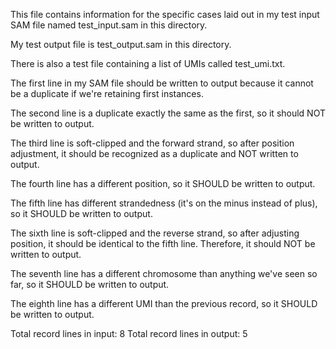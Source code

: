 This file contains information for the specific cases laid out in my test input SAM file named test_input.sam in this directory. 

My test output file is test_output.sam in this directory. 

There is also a test file containing a list of UMIs called test_umi.txt. 

The first line in my SAM file should be written to output because it cannot be a duplicate if we're retaining first instances. 

The second line is a duplicate exactly the same as the first, so it should NOT be written to output. 

The third line is soft-clipped and the forward strand, so after position adjustment, it should be recognized as a duplicate and NOT written to output. 

The fourth line has a different position, so it SHOULD be written to output.

The fifth line has different strandedness (it's on the minus instead of plus), so it SHOULD be written to output.

The sixth line is soft-clipped and the reverse strand, so after adjusting position, it should be identical to the fifth line. Therefore, it should NOT be written to output. 

The seventh line has a different chromosome than anything we've seen so far, so it SHOULD be written to output.

The eighth line has a different UMI than the previous record, so it SHOULD be written to output. 

Total record lines in input: 8
Total record lines in output: 5
